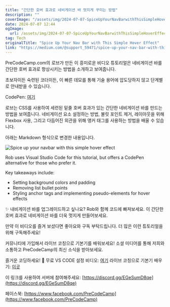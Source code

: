 ```yaml
---
title: "간단한 호버 효과로 네비게이션 바 멋지게 꾸미는 방법"
description: ""
coverImage: "/assets/img/2024-07-07-SpiceUpYourNavBarwithThisSimpleHoverEffect_0.png"
date: 2024-07-07 12:44
ogImage:
  url: /assets/img/2024-07-07-SpiceUpYourNavBarwithThisSimpleHoverEffect_0.png
tag: Tech
originalTitle: "Spice Up Your Nav Bar with This Simple Hover Effect"
link: "https://medium.com/@support_59471/spice-up-your-nav-bar-with-this-simple-hover-effect-09fcdeeac9d7"
---
```


PreCodeCamp.com의 로브가 만든 이 흥미로운 비디오 튜토리얼은 네비게이션 바를 간단한 호버 효과로 향상시키는 방법을 소개하고 보여줍니다.

초보자이든 숙련된 코더이든, 이 빠른 데모를 통해 기술 용어에 압도당하지 않고 단계별로 안내받을 수 있습니다.

CodePen: [여기](https://codepen.io/precodecamp/pen/MWdXozQ?editors=1100)

로브는 CSS를 사용하여 세련된 밑줄 호버 효과가 있는 간단한 네비게이션 바를 만드는 방법을 보여줍니다. 네비게이션 요소 설정하는 방법, 불릿 포인트 제거, 레이아웃을 위해 Flexbox 사용, 그리고 다듬어진 외관을 위해 앵커 태그를 사용하는 방법을 배울 수 있습니다.

<div class="content-ad"></div>

아래는 Markdown 형식으로 변경한 내용입니다.

![Spice up your navbar with this simple hover effect](/assets/img/2024-07-07-SpiceUpYourNavBarwithThisSimpleHoverEffect_0.png)

Rob uses Visual Studio Code for this tutorial, but offers a CodePen alternative for those who prefer it.

Key takeaways include:

- Setting background colors and padding
- Removing list bullet points
- Styling anchor tags and implementing pseudo-elements for hover effects

<div class="content-ad"></div>

✨ 내비게이션 바를 업그레이드하고 싶나요? Rob와 함께 코드에 빠져보세요. 이 간단한 호버 효과로 네비게이션 바를 더욱 멋지게 만들어보세요.

만약 이 비디오를 즐겨 보셨다면 좋아요와 구독 부탁드립니다. 더 많은 이런 튜토리얼을 위해 구독해주세요!

커뮤니티에 가입해서 라이브 코칭으로 기본기를 배워보세요! 소셜 미디어를 통해 저희와 소통하고 PreCodeCamp의 최신 소식을 받아보세요.

즐거운 코딩하세요! 🚀 무료 VS CODE 설정 비디오: [여기](https://links.precodecamp.com/free-vs-code-video-series) 라이브 코칭으로 기본기 배우기: [이곳](https://links.precodecamp.com/learn-about-code)

<div class="content-ad"></div>

이 링크를 사용하여 서버에 참여해주세요: [https://discord.gg/EGeSumD8qe](https://discord.gg/EGeSumD8qe)

페이스북: [https://www.facebook.com/PreCodeCamp](https://www.facebook.com/PreCodeCamp)
